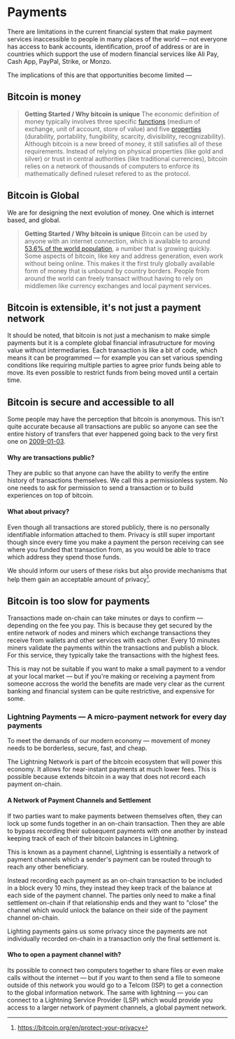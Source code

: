 # Payments

There are limitations in the current financial system that make payment services inaccessible to people in many places of the world — not everyone has access to bank accounts, identification, proof of address or are in countries which support the use of modern financial services like Ali Pay, Cash App, PayPal, Strike, or Monzo.

The implications of this are that opportunities become limited — 

## Bitcoin is money

> **Getting Started / Why bitcoin is unique**
> The economic definition of money typically involves three specific [functions](https://en.wikipedia.org/wiki/Money#Functions) (medium of exchange, unit of account, store of value) and five [properties](https://en.wikipedia.org/wiki/Money#Properties) (durability, portability, fungibility, scarcity, divisibility, recognizability). Although bitcoin is a new breed of money, it still satisfies all of these requirements. Instead of relying on physical properties (like gold and silver) or trust in central authorities (like traditional currencies), bitcoin relies on a network of thousands of computers to enforce its mathematically defined ruleset refered to as the protocol.

## Bitcoin is Global

We are for designing the next evolution of money. One which is internet based, and global.

> **Getting Started / Why bitcoin is unique**
> Bitcoin can be used by anyone with an internet connection, which is available to around [53.6% of the world population](https://en.wikipedia.org/wiki/Global_Internet_usage), a number that is growing quickly. Some aspects of bitcoin, like key and address generation, even work without being online. This makes it the first truly globally available form of money that is unbound by country borders. People from around the world can freely transact without having to rely on middlemen like currency exchanges and local payment services.

## Bitcoin is extensible, it's not just a payment network

It should be noted, that bitcoin is not just a mechanism to make simple payments but it is a complete global financial infrasutructure for moving value without intermediaries. Each transaction is like a bit of code, which means it can be programmed — for example you can set various spending conditions like requiring multiple parties to agree prior funds being able to move. Its even possible to restrict funds from being moved until a certain time.

## Bitcoin is secure and accessible to all

Some people may have the perception that bitcoin is anonymous. This isn't quite accurate because all transactions are public so anyone can see the entire history of transfers that ever happened going back to the very first one on [2009-01-03](https://blockstream.info/tx/4a5e1e4baab89f3a32518a88c31bc87f618f76673e2cc77ab2127b7afdeda33b).

#### Why are transactions public?

They are public so that anyone can have the ability to verify the entire history of transactions themselves. We call this a permissionless system. No one needs to ask for permission to send a transaction or to build experiences on top of bitcoin.

#### What about privacy?

Even though all transactions are stored publicly, there is no personally identifiable information attached to them. Privacy is still super important though since every time you make a payment the person receiving can see where you funded that transaction from, as you would be able to trace which address they spend those funds.

We should inform our users of these risks but also provide mechanisms that help them gain an acceptable amount of privacy[^1].

## Bitcoin is too slow for payments

Transactions made on-chain can take minutes or days to confirm — depending on the fee you pay. This is because they get secured by the entire network of nodes and miners which exchange transactions they receive from wallets and other services with each other. Every 10 minutes miners validate the payments within the transactions and publish a block. For this service, they typically take the transactions with the highest fees.

This is may not be suitable if you want to make a small payment to a vendor at your local market — but if you're making or receiving a payment from someone accross the world the benefits are made very clear as the current banking and financial system can be quite restrictive, and expensive for some.

### Lightning Payments — A micro-payment network for every day payments

To meet the demands of our modern economy — movement of money needs to be borderless, secure, fast, and cheap.

The Lightning Network is part of the bitcoin ecosystem that will power this economy. It allows for near-instant payments at much lower fees. This is possible because extends bitcoin in a way that does not record each payment on-chain.

#### A Network of Payment Channels and Settlement 

If two parties want to make payments between themselves often, they can lock up some funds together in an on-chain transaction. Then they are able to bypass recording their subsequent payments with one another by instead keeping track of each of their bitcoin balances in Lightning.

This is known as a payment channel, Lightning is essentially a network of payment channels which a sender's payment can be routed through to reach any other beneficiary.

Instead recording each payment as an on-chain transaction to be included in a block every 10 mins, they instead they keep track of the balance at each side of the payment channel. The parties only need to make a final settlement on-chain if that relationship ends and they want to "close" the channel which would unlock the balance on their side of the payment channel on-chain.

Lighting payments gains us some privacy since the payments are not individually recorded on-chain in a transaction only the final settlement is.

#### Who to open a payment channel with?

Its possible to connect two computers together to share files or even make calls without the internet — but if you want to then send a file to someone outside of this network you would go to a Telcom (ISP) to get a connection to the global information network. The same with lightning — you can connect to a Lightning Service Provider (LSP) which would provide you access to a larger network of payment channels, a global payment network.

[^1]: https://bitcoin.org/en/protect-your-privacy